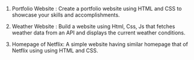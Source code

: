 1. Portfolio Website :
Create a portfolio website using HTML and
CSS to showcase your skills and
accomplishments.

2. Weather Website :
Build a website using Html, Css, Js that
fetches weather data from an API and
displays the current weather conditions.

3. Homepage of Netflix:
A simple website having similar homepage
that of Netflix using using HTML and
CSS.
